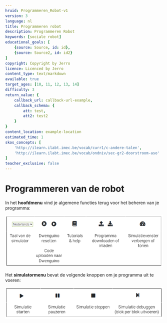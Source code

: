 ```yaml
---
hruid: Programmeren_Robot-v1
version: 3
language: nl
title: Programmeren robot
description: Programmeren Robot
keywords: [sociale robot]
educational_goals: [
    {source: Source, id: id}, 
    {source: Source2, id: id2}
]
copyright: Copyright by Jerro
licence: Licenced by Jerro
content_type: text/markdown
available: true
target_ages: [10, 11, 12, 13, 14]
difficulty: 3
return_value: {
    callback_url: callback-url-example,
    callback_schema: {
        att: test,
        att2: test2
    }
}
content_location: example-location
estimated_time: 1
skos_concepts: [
    'http://ilearn.ilabt.imec.be/vocab/curr1/c-andere-talen', 
    'http://ilearn.ilabt.imec.be/vocab/ondniv/sec-gr2-doorstroom-aso'
]
teacher_exclusive: false
---
```


# Programmeren van de robot

In het **hoofdmenu** vind je algemene functies terug voor het beheren van je programma:

![](embed/Hoofdmenu.png "Hoofdmenu")

Het **simulatormenu** bevat de volgende knoppen om je programma uit te voeren:

![](embed/Simulatormenu.png "Simulatormenu")